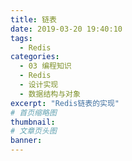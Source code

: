 ```yaml
---
title: 链表
date: 2019-03-20 19:40:10
tags:
  - Redis
categories:
  - 03 编程知识
  - Redis
  - 设计实现
  - 数据结构与对象
excerpt: "Redis链表的实现"
# 首页缩略图
thumbnail:
# 文章页头图
banner:
---
```

